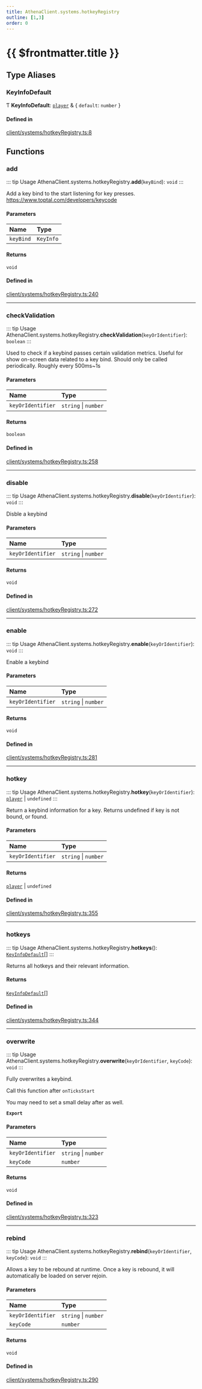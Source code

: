 ```yaml
---
title: AthenaClient.systems.hotkeyRegistry
outline: [1,3]
order: 0
---
```


# {{ $frontmatter.title }}


## Type Aliases

### KeyInfoDefault

Ƭ **KeyInfoDefault**: [`player`](server_config.md#player) & { `default`: `number`  }

#### Defined in

[client/systems/hotkeyRegistry.ts:8](https://github.com/Stuyk/altv-athena/blob/92069ee/src/core/client/systems/hotkeyRegistry.ts#L8)

## Functions

### add

::: tip Usage
AthenaClient.systems.hotkeyRegistry.**add**(`keyBind`): `void`
:::

Add a key bind to the start listening for key presses.
https://www.toptal.com/developers/keycode

#### Parameters

| Name | Type |
| :------ | :------ |
| `keyBind` | `KeyInfo` |

#### Returns

`void`

#### Defined in

[client/systems/hotkeyRegistry.ts:240](https://github.com/Stuyk/altv-athena/blob/92069ee/src/core/client/systems/hotkeyRegistry.ts#L240)

___

### checkValidation

::: tip Usage
AthenaClient.systems.hotkeyRegistry.**checkValidation**(`keyOrIdentifier`): `boolean`
:::

Used to check if a keybind passes certain validation metrics.
Useful for show on-screen data related to a key bind.
Should only be called periodically. Roughly every 500ms~1s

#### Parameters

| Name | Type |
| :------ | :------ |
| `keyOrIdentifier` | `string` \| `number` |

#### Returns

`boolean`

#### Defined in

[client/systems/hotkeyRegistry.ts:258](https://github.com/Stuyk/altv-athena/blob/92069ee/src/core/client/systems/hotkeyRegistry.ts#L258)

___

### disable

::: tip Usage
AthenaClient.systems.hotkeyRegistry.**disable**(`keyOrIdentifier`): `void`
:::

Disble a keybind

#### Parameters

| Name | Type |
| :------ | :------ |
| `keyOrIdentifier` | `string` \| `number` |

#### Returns

`void`

#### Defined in

[client/systems/hotkeyRegistry.ts:272](https://github.com/Stuyk/altv-athena/blob/92069ee/src/core/client/systems/hotkeyRegistry.ts#L272)

___

### enable

::: tip Usage
AthenaClient.systems.hotkeyRegistry.**enable**(`keyOrIdentifier`): `void`
:::

Enable a keybind

#### Parameters

| Name | Type |
| :------ | :------ |
| `keyOrIdentifier` | `string` \| `number` |

#### Returns

`void`

#### Defined in

[client/systems/hotkeyRegistry.ts:281](https://github.com/Stuyk/altv-athena/blob/92069ee/src/core/client/systems/hotkeyRegistry.ts#L281)

___

### hotkey

::: tip Usage
AthenaClient.systems.hotkeyRegistry.**hotkey**(`keyOrIdentifier`): [`player`](server_config.md#player) \| `undefined`
:::

Return a keybind information for a key.
Returns undefined if key is not bound, or found.

#### Parameters

| Name | Type |
| :------ | :------ |
| `keyOrIdentifier` | `string` \| `number` |

#### Returns

[`player`](server_config.md#player) \| `undefined`

#### Defined in

[client/systems/hotkeyRegistry.ts:355](https://github.com/Stuyk/altv-athena/blob/92069ee/src/core/client/systems/hotkeyRegistry.ts#L355)

___

### hotkeys

::: tip Usage
AthenaClient.systems.hotkeyRegistry.**hotkeys**(): [`KeyInfoDefault`](client_systems_hotkeyRegistry.md#KeyInfoDefault)[]
:::

Returns all hotkeys and their relevant information.

#### Returns

[`KeyInfoDefault`](client_systems_hotkeyRegistry.md#KeyInfoDefault)[]

#### Defined in

[client/systems/hotkeyRegistry.ts:344](https://github.com/Stuyk/altv-athena/blob/92069ee/src/core/client/systems/hotkeyRegistry.ts#L344)

___

### overwrite

::: tip Usage
AthenaClient.systems.hotkeyRegistry.**overwrite**(`keyOrIdentifier`, `keyCode`): `void`
:::

Fully overwrites a keybind.

Call this function after `onTicksStart`

You may need to set a small delay after as well.

**`Export`**

#### Parameters

| Name | Type |
| :------ | :------ |
| `keyOrIdentifier` | `string` \| `number` |
| `keyCode` | `number` |

#### Returns

`void`

#### Defined in

[client/systems/hotkeyRegistry.ts:323](https://github.com/Stuyk/altv-athena/blob/92069ee/src/core/client/systems/hotkeyRegistry.ts#L323)

___

### rebind

::: tip Usage
AthenaClient.systems.hotkeyRegistry.**rebind**(`keyOrIdentifier`, `keyCode`): `void`
:::

Allows a key to be rebound at runtime.
Once a key is rebound, it will automatically be loaded on server rejoin.

#### Parameters

| Name | Type |
| :------ | :------ |
| `keyOrIdentifier` | `string` \| `number` |
| `keyCode` | `number` |

#### Returns

`void`

#### Defined in

[client/systems/hotkeyRegistry.ts:290](https://github.com/Stuyk/altv-athena/blob/92069ee/src/core/client/systems/hotkeyRegistry.ts#L290)
